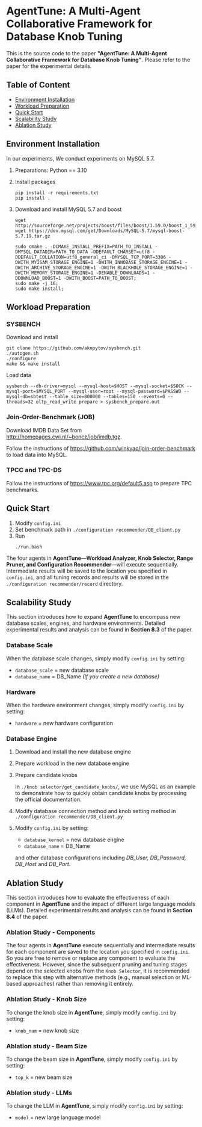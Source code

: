 # AgentTune: A Multi-Agent Collaborative Framework for Database Knob Tuning

This is the source code to the paper **"AgentTune: A Multi-Agent Collaborative Framework for Database Knob Tuning"**. Please refer to the paper for the experimental details.

## Table of Content
* [Environment Installation](https://anonymous.4open.science/r/AgentTune)
* [Workload Preparation](https://anonymous.4open.science/r/AgentTune)
* [Quick Start](https://anonymous.4open.science/r/AgentTune)
* [Scalability Study](https://anonymous.4open.science/r/AgentTune)
* [Ablation Study](https://anonymous.4open.science/r/AgentTune)


## Environment Installation

In our experiments,  We conduct experiments on MySQL 5.7.

1. Preparations: Python == 3.10

2. Install packages

   ```shell
   pip install -r requirements.txt
   pip install .
   ```

3. Download and install MySQL 5.7 and boost

   ```shell
   wget http://sourceforge.net/projects/boost/files/boost/1.59.0/boost_1_59_0.tar.gz
   wget https://dev.mysql.com/get/Downloads/MySQL-5.7/mysql-boost-5.7.19.tar.gz
   
   sudo cmake . -DCMAKE_INSTALL_PREFIX=PATH_TO_INSTALL -DMYSQL_DATADIR=PATH_TO_DATA -DDEFAULT_CHARSET=utf8 -DDEFAULT_COLLATION=utf8_general_ci -DMYSQL_TCP_PORT=3306 -DWITH_MYISAM_STORAGE_ENGINE=1 -DWITH_INNOBASE_STORAGE_ENGINE=1 -DWITH_ARCHIVE_STORAGE_ENGINE=1 -DWITH_BLACKHOLE_STORAGE_ENGINE=1 -DWITH_MEMORY_STORAGE_ENGINE=1 -DENABLE_DOWNLOADS=1 -DDOWNLOAD_BOOST=1 -DWITH_BOOST=PATH_TO_BOOST;
   sudo make -j 16;
   sudo make install;
   ```



## Workload Preparation 

### SYSBENCH

Download and install

   ```shell
   git clone https://github.com/akopytov/sysbench.git
   ./autogen.sh
   ./configure
   make && make install
   ```

Load data

   ```shell
   sysbench --db-driver=mysql --mysql-host=$HOST --mysql-socket=$SOCK --mysql-port=$MYSQL_PORT --mysql-user=root --mysql-password=$PASSWD --mysql-db=sbtest --table_size=800000 --tables=150 --events=0 --threads=32 oltp_read_write prepare > sysbench_prepare.out
   ```

### Join-Order-Benchmark (JOB)

Download IMDB Data Set from http://homepages.cwi.nl/~boncz/job/imdb.tgz.

Follow the instructions of https://github.com/winkyao/join-order-benchmark to load data into MySQL.

### TPCC and TPC-DS
Follow the instructions of https://www.tpc.org/default5.asp to prepare TPC benchmarks.



## Quick Start

1. Modify `config.ini`
2. Set benchmark path in `./configuration recommender/DB_client.py`
3. Run
   ```shell
   ./run.bash
   ```

The four agents in **AgentTune**—**Workload Analyzer, Knob Selector, Range Pruner, and Configuration Recommender**—will execute sequentially. Intermediate results will be saved to the location you specified in `config.ini`, and all tuning records and results will be stored in the `./configuration recommender/record` directory.

## Scalability Study
This section introduces how to expand **AgentTune** to encompass new database scales, engines, and hardware environments. Detailed experimental results and analysis can be found in **Section 8.3** of the paper.
### Database Scale
When the database scale changes, simply modify `config.ini` by setting:
- `database_scale` = new database scale
- `database_name` = DB_Name *(If you create a new database)*

### Hardware
When the hardware environment changes, simply modify `config.ini` by setting:
- `hardware` = new hardware configuration

### Database Engine
1. Download and install the new database engine
2. Prepare workload in the new database engine
3. Prepare candidate knobs

   In `./knob selector/get_candidate_knobs/`, we use MySQL as an example to demonstrate how to quickly obtain candidate knobs by processing the official documentation.
4. Modify database connection method and knob setting method in `./configuration recommender/DB_client.py`
5. Modify `config.ini` by setting:
   - `database_kernel` = new database engine
   - `database_name` = DB_Name

   and other database configurations including *DB_User, DB_Password, DB_Host* and *DB_Port*.

## Ablation Study
This section introduces how to evaluate the effectiveness of each component in **AgentTune** and the impact of different large language models (LLMs). Detailed experimental results and analysis can be found in **Section 8.4** of the paper.
### Ablation Study - Components
The four agents in **AgentTune** execute sequentially and intermediate results for each component are saved to the location you specified in `config.ini`. So you are free to remove or replace any component to evaluate the effectiveness. However, since the subsequent pruning and tuning stages depend on the selected knobs from the `Knob Selector`, it is recommended to replace this step with alternative methods (e.g., manual selection or ML-based approaches) rather than removing it entirely.

### Ablation Study - Knob Size
To change the knob size in **AgentTune**, simply modify `config.ini` by setting:
- `knob_num` = new knob size

### Ablation study - Beam Size
To change the beam size in **AgentTune**, simply modify `config.ini` by setting:
- `top_k` = new beam size

### Ablation study - LLMs
To change the LLM in **AgentTune**, simply modify `config.ini` by setting:
- `model` = new large language model